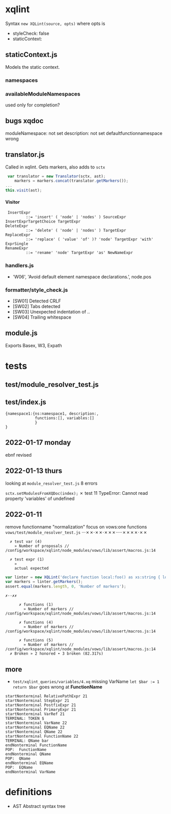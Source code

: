 # xqlint

Syntax `new XQLint(source, opts)` where
opts is
* styleCheck: false
* staticContext:


## staticContext.js
Models the static context.
### namespaces

### availableModuleNamespaces
 used only for completion?

## bugs xqdoc
moduleNamespace: not set
description: not set
defaultfunctionnamespace wrong

## translator.js
Called in xqlint. Gets markers, also adds to `sctx`

```javascript
 var translator = new Translator(sctx, ast);
    markers = markers.concat(translator.getMarkers());
...
this.visit(ast);
```


#### Visitor  
```
 InsertExpr
         ::= 'insert' ( 'node' | 'nodes' ) SourceExpr InsertExprTargetChoice TargetExpr
DeleteExpr
         ::= 'delete' ( 'node' | 'nodes' ) TargetExpr
ReplaceExpr
         ::= 'replace' ( 'value' 'of' )? 'node' TargetExpr 'with' ExprSingle
RenameExpr
         ::= 'rename' 'node' TargetExpr 'as' NewNameExpr
``` 
### handlers.js

* 'W06', 'Avoid default element namespace declarations.', node.pos

### formatter/style_check.js

* [SW01] Detected CRLF
* [SW02] Tabs detected
* [SW03] Unexpected indentation of ..
* [SW04] Trailing whitespace

## module.js
Exports Basex, W3, Expath
# tests
## test/module_resolver_test.js
## test/index.js
```xquery
{namespace1:{ns:namespace1, description:, 
             functions:[], variables:[]
             }
}
```
## 2022-01-17 monday
ebnf revised
## 2022-01-13 thurs
looking at `module_resolver_test.js` 8 errors

 `sctx.setModulesFromXQDoc(index);`
   ✗ test 11 
      TypeError: Cannot read property 'variables' of undefined 
      
## 2022-01-11
remove functionname "normalization"
focus on vows:one functions
`vows/test/module_resolver_test.js`
···✗✗·✗✗·✗✗✗·····✗✗✗✗·✗✗  
   
   
     
      ✗ test var (4) 
        » Number of proposals // /config/workspace/xqlint/node_modules/vows/lib/assert/macros.js:14 
   
      ✗ test expr (1) 
        »        
        actual expected 
```javascript
var linter = new XQLint('declare function local:foo() as xs:string { local:bar() }; declare function local:bar() as xs:string { "h" };   local:foo()');
var markers = linter.getMarkers();
assert.equal(markers.length, 0, 'Number of markers');
```
```
✗··✗✗  
  
      ✗ functions (1) 
        » Number of markers // /config/workspace/xqlint/node_modules/vows/lib/assert/macros.js:14 
   
      ✗ functions (4) 
        » Number of markers // /config/workspace/xqlint/node_modules/vows/lib/assert/macros.js:14 
   
      ✗ functions (5) 
        » Number of markers // /config/workspace/xqlint/node_modules/vows/lib/assert/macros.js:14 
  ✗ Broken » 2 honored ∙ 3 broken (82.317s) 
``` 
## more
* `test/xqlint_queries/variables/4.xq` missing VarName
`let $bar := 1 return $bar`
goes wrong at **FunctionName**
```
startNonterminal RelativePathExpr 21
startNonterminal StepExpr 21
startNonterminal PostfixExpr 21
startNonterminal PrimaryExpr 21
startNonterminal VarRef 21
TERMINAL: TOKEN $
startNonterminal VarName 22
startNonterminal EQName 22
startNonterminal QName 22
startNonterminal FunctionName 22
TERMINAL: QName bar
endNonterminal FunctionName
POP:  FunctionName
endNonterminal QName
POP:  QName
endNonterminal EQName
POP:  EQName
endNonterminal VarName
```

# definitions
* AST Abstract syntax tree
